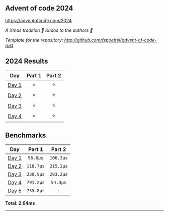 ## Advent of code 2024

https://adventofcode.com/2024

_A Xmas tradition 🎅 Kudos to the authors 🎉_


_Template for the repository: http://github.com/fspoettel/advent-of-code-rust_


<!--- advent_readme_stars table --->
## 2024 Results

| Day | Part 1 | Part 2 |
| :---: | :---: | :---: |
| [Day 1](https://adventofcode.com/2024/day/1) | ⭐ | ⭐ |
| [Day 2](https://adventofcode.com/2024/day/2) | ⭐ | ⭐ |
| [Day 3](https://adventofcode.com/2024/day/3) | ⭐ | ⭐ |
| [Day 4](https://adventofcode.com/2024/day/4) | ⭐ | ⭐ |
<!--- advent_readme_stars table --->

<!--- benchmarking table --->
## Benchmarks

| Day | Part 1 | Part 2 |
| :---: | :---: | :---:  |
| [Day 1](./src/bin/01.rs) | `96.0µs` | `106.3µs` |
| [Day 2](./src/bin/02.rs) | `118.7µs` | `215.2µs` |
| [Day 3](./src/bin/03.rs) | `239.9µs` | `283.2µs` |
| [Day 4](./src/bin/04.rs) | `791.2µs` | `54.3µs` |
| [Day 5](./src/bin/05.rs) | `735.8µs` | `-` |

**Total: 2.64ms**
<!--- benchmarking table --->

---
